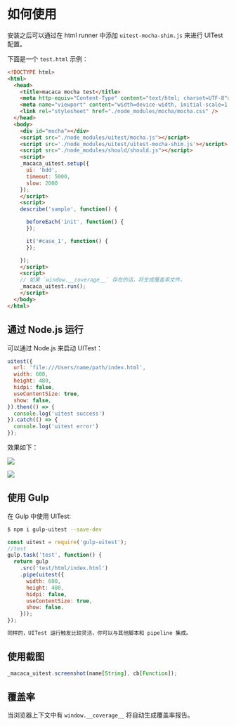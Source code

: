 # 如何使用

安装之后可以通过在 html runner 中添加 `uitest-mocha-shim.js` 来进行 UITest 配置。

下面是一个 `test.html` 示例：

```html
<!DOCTYPE html>
<html>
  <head>
    <title>macaca mocha test</title>
    <meta http-equiv="Content-Type" content="text/html; charset=UTF-8">
    <meta name="viewport" content="width=device-width, initial-scale=1.0">
    <link rel="stylesheet" href="./node_modules/mocha/mocha.css" />
  </head>
  <body>
    <div id="mocha"></div>
    <script src="./node_modules/uitest/mocha.js"></script>
    <script src='./node_modules/uitest/uitest-mocha-shim.js'></script>
    <script src="./node_modules/should/should.js"></script>
    <script>
    _macaca_uitest.setup({
      ui: 'bdd',
      timeout: 5000,
      slow: 2000
    });
    </script>
    <script>
    describe('sample', function() {

      beforeEach('init', function() {
      });

      it('#case_1', function() {
      });

    });
    </script>
    <script>
    // 如果 `window.__coverage__` 存在的话，将生成覆盖率文件。
    _macaca_uitest.run();
    </script>
  </body>
</html>
```

## 通过 Node.js 运行

可以通过 Node.js 来启动 UITest：

```javascript
uitest({
  url: 'file:///Users/name/path/index.html',
  width: 600,
  height: 480,
  hidpi: false,
  useContentSize: true,
  show: false,
}).then(() => {
  console.log('uitest success')
}).catch(() => {
  console.log('uitest error')
});
```

效果如下：

![](http://ww3.sinaimg.cn/large/6d308bd9gw1f6wsic5dmxj20rl0qqtbi.jpg)

![](http://ww1.sinaimg.cn/large/6d308bd9gw1f6wsibnfldg20nk0gr7kg.gif)

## 使用 Gulp

在 Gulp 中使用 UITest:

```bash
$ npm i gulp-uitest --save-dev
```

```javascript
const uitest = require('gulp-uitest');
//test
gulp.task('test', function() {
  return gulp
    .src('test/html/index.html')
    .pipe(uitest({
      width: 600,
      height: 480,
      hidpi: false,
      useContentSize: true,
      show: false,
    }));
});

同样的，UITest 运行触发比较灵活，你可以与其他脚本和 pipeline 集成。

```

## 使用截图

```javascript
_macaca_uitest.screenshot(name[String], cb[Function]);
```

## 覆盖率

当浏览器上下文中有 `window.__coverage__` 将自动生成覆盖率报告。
